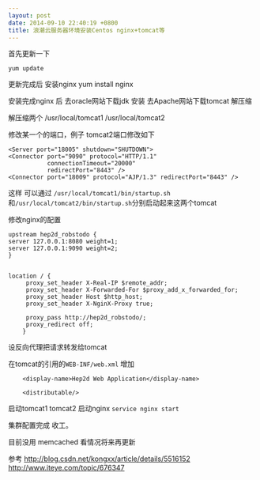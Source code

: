 ```yaml
---
layout: post
date: 2014-09-10 22:40:19 +0800
title: 浪潮云服务器环境安装Centos nginx+tomcat等
---
```


首先更新一下

	yum update
   
更新完成后 安装nginx
	yum install nginx
   
安装完成nginx 后 去oracle网站下载jdk 安装 去Apache网站下载tomcat 解压缩 

解压缩两个 
	/usr/local/tomcat1
    /usr/local/tomcat2

修改某一个的端口，例子 tomcat2端口修改如下

	<Server port="18005" shutdown="SHUTDOWN">
    <Connector port="9090" protocol="HTTP/1.1"
               connectionTimeout="20000"
               redirectPort="8443" />
    <Connector port="18009" protocol="AJP/1.3" redirectPort="8443" />
    
    
这样 可以通过 `/usr/local/tomcat1/bin/startup.sh` 和`/usr/local/tomcat2/bin/startup.sh`分别启动起来这两个tomcat

修改nginx的配置

	upstream hep2d_robstodo {
    server 127.0.0.1:8080 weight=1;
    server 127.0.0.1:9090 weight=2;
    }
    
    
    location / {
         proxy_set_header X-Real-IP $remote_addr;
         proxy_set_header X-Forwarded-For $proxy_add_x_forwarded_for;
         proxy_set_header Host $http_host;
         proxy_set_header X-NginX-Proxy true;

         proxy_pass http://hep2d_robstodo/;
         proxy_redirect off;
        }
        

设反向代理把请求转发给tomcat

在tomcat的引用的``WEB-INF/web.xml`` 增加

	    <display-name>Hep2d Web Application</display-name>

		<distributable/>


启动tomcat1 tomcat2 启动nginx `service nginx start`


集群配置完成 收工。


目前没用 memcached 看情况将来再更新

参考 <http://blog.csdn.net/kongxx/article/details/5516152>
<http://www.iteye.com/topic/676347>
